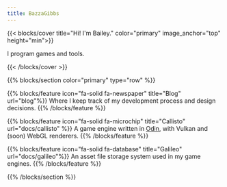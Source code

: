 ```yaml
---
title: BazzaGibbs
---
```


{{< blocks/cover title="Hi! I'm Bailey." color="primary" image_anchor="top" height="min">}}
<p class="lead mt-5">I program games and tools.</p>
{{< /blocks/cover >}}


{{% blocks/section color="primary" type="row" %}}

{{% blocks/feature icon="fa-solid fa-newspaper" title="Blog" url="blog"%}}
Where I keep track of my development process and design decisions.
{{% /blocks/feature %}}

{{% blocks/feature icon="fa-solid fa-microchip" title="Callisto" url="docs/callisto" %}}
A game engine written in [Odin](https://odin-lang.org), with Vulkan and (soon) WebGL renderers.
{{% /blocks/feature %}}

{{% blocks/feature icon="fa-solid fa-database" title="Galileo" url="docs/galileo"%}}
An asset file storage system used in my game engines.
{{% /blocks/feature %}}

<!--
{{% blocks/feature icon="fa-solid fa-mobile-retro" title="Adrastea"%}}
A specialised, experimental game engine for the [Playdate](https://play.date/) handheld game console. Features a 3D 1-bit software renderer.
{{% /blocks/feature %}}
-->


{{% /blocks/section %}}


